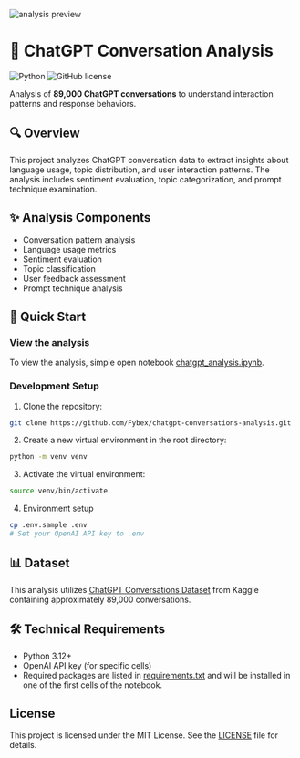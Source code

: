 ![analysis preview](https://github.com/user-attachments/assets/3b2a8dea-366b-40b0-88ca-280bc0530c20)

# 🤖 ChatGPT Conversation Analysis
![Python](https://img.shields.io/badge/python-3.12+-blue.svg)
![GitHub license](https://img.shields.io/badge/license-MIT-blue.svg)

Analysis of **89,000 ChatGPT conversations** to understand interaction patterns and response behaviors.

## 🔍 Overview

This project analyzes ChatGPT conversation data to extract insights about language usage, topic distribution, and user interaction patterns. The analysis includes sentiment evaluation, topic categorization, and prompt technique examination.

## ✨ Analysis Components

- Conversation pattern analysis
- Language usage metrics
- Sentiment evaluation
- Topic classification
- User feedback assessment
- Prompt technique analysis

## 🚀 Quick Start

### View the analysis

To view the analysis, simple open notebook [chatgpt_analysis.ipynb](chatgpt_analysis.ipynb).

### Development Setup

1. Clone the repository:
```bash
git clone https://github.com/Fybex/chatgpt-conversations-analysis.git
```

2. Create a new virtual environment in the root directory:
```bash
python -m venv venv
```

3. Activate the virtual environment:
```bash
source venv/bin/activate
```

4. Environment setup
```bash
cp .env.sample .env
# Set your OpenAI API key to .env
```

## 📊 Dataset

This analysis utilizes [ChatGPT Conversations Dataset](https://www.kaggle.com/datasets/noahpersaud/89k-chatgpt-conversations/data) from Kaggle containing approximately 89,000 conversations.

## 🛠️ Technical Requirements

- Python 3.12+
- OpenAI API key (for specific cells)
- Required packages are listed in [requirements.txt](requirements.txt) and will be installed in one of the first cells of the notebook.

## License

This project is licensed under the MIT License. See the [LICENSE](LICENSE) file for details.
